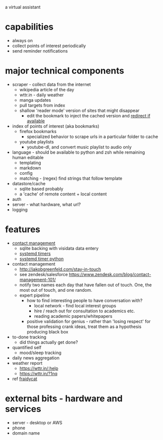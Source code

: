 a virtual assistant

# capabilities
* always on
* collect points of interest periodically
* send reminder notifications

# major technical components
* scraper - collect data from the internet
  * wikipedia article of the day
  * wttr.in - daily weather
  * manga updates
  * pull targets from index
  * shallow 'reader mode' version of sites that might disappear
    * edit the bookmark to inject the cached version and [redirect if available](https://stackoverflow.com/questions/6220644/redirect-browser-only-if-a-web-site-is-available)
* index of points of interest (aka bookmarks)
  * firefox bookmarks
    * specialized behavior to scrape urls in a particular folder to cache
  * youtube playlists
    * youtube-dl, and convert music playlist to audio only
* language - should be available to python and zsh while remaining human editable
  * templating
  * markdown
  * config
  * matching - (regex) find strings that follow template
* datastore/cache
  * sqlite based probably
  * a 'cache' of remote content + local content
* auth
* server - what hardware, what url?
* logging


# features
* [contact management](http://jakobgreenfeld.com/stay-in-touch)
    * sqlite backing with visidata data entery
    * [systemd timers](https://linuxconfig.org/how-to-schedule-tasks-with-systemd-timers-in-linux)
    * [systemd timer python](https://stackoverflow.com/questions/50484969/start-systemd-timer-from-python)
* contact management
  * http://jakobgreenfeld.com/stay-in-touch
  * see zendesk/salesforce https://www.zendesk.com/blog/contact-management-101/
  * notify two names each day that have fallen out of touch. One, the most out of touch, and one random.
  * expert pipeline
    * how to find interesting people to have conversation with?
      * local network - find local interest groups
      * hire / reach out for consultation to academics etc.
      * reading academic papers/whitepapers
    * positive validation for genius - rather than 'losing respect' for those professing crank ideas, treat them as
      a hypothesis producing black box
* to-done tracking
  * did things actually get done?
* quantified self
  * mood/sleep tracking
* daily news aggregation
* weather report
  * https://wttr.in/:help
  * https://wttr.in/?1nq
* ref [fraidycat](https://fraidyc.at/)

# external bits - hardware and services
* server - desktop or AWS
* phone
* domain name

